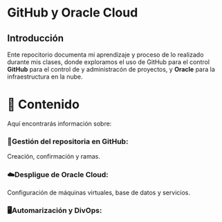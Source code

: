 # GitHub y Oracle Cloud
## Introducción
Ente repocitorio documenta mi aprendizaje y proceso de lo realizado durante mis clases, donde exploramos el uso de GitHub para el control **GitHub** para el control de y administracón de proyectos, y **Oracle** para la infraestructura en la nube.


# 🚀 Contenido 
Aquí encontrarás información sobre:

### 📂Gestión del repositoria en GitHub:
Creación, confirmación y ramas.

### ☁️Despligue de Oracle Cloud:
Configuración de máquinas virtuales, base de datos y servicios.

### 🖥️Automarización y DivOps:

